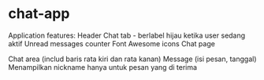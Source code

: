 # chat-app
Application features:
Header
Chat tab - berlabel hijau ketika user sedang aktif 
Unread messages counter
Font Awesome icons
Chat page

Chat area (includ baris rata kiri dan rata kanan)
Message (isi pesan, tanggal)
Menampilkan nickname hanya untuk pesan yang di terima
